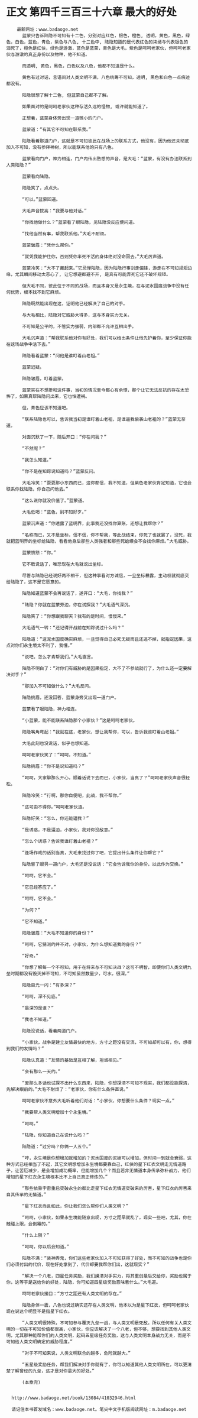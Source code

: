 # 正文 第四千三百三十六章 最大的好处
        最新网址：www.badaoge.net
          蓝蒙只告诉陆隐不可知有十二色，分别对应红色，银色，橙色, 透明，黄色，黑色，绿色，白色，蓝色，青色，紫色与八色, 十二色中, 陆隐知道的是代表红色的柒绪与代表银色的洄死了，橙色是红侠，绿色是游澈，蓝色是蓝蒙，青色是大毛，紫色是呵呵老家伙，但呵呵老家伙与游澈的真正身份以及物种，他不知道。
      
          而透明, 黄色，黑色，白色以及八色，他都不知道是什么。
      
          黄色有过对话，言语间对人类文明不满，八色统筹不可知，透明, 黑色和白色一点痕迹都没有。
      
          陆隐很想了解十二色, 但蓝蒙自己都不了解。
      
          如果面对的是呵呵老家伙这种存活久远的怪物, 或许就能知道了。
      
          正想着，蓝蒙身体旁出现一道微小的门户。
      
          蓝蒙道：“有其它不可知在联系我。”
      
          陆隐看着那道门户，这就是不可知彼此在战场上的联系方式，他没有，因为他还未彻底加入不可知，没有参拜神树，所以能联系他的只有八色。
      
          蓝蒙看向门户，神力相连，门户内传出熟悉的声音，是大毛：“蓝蒙，有没有办法联系到人类陆隐？”
      
          蓝蒙看向陆隐。
      
          陆隐笑了，点点头。
      
          “可以。”蓝蒙回道。
      
          大毛声音拔高：“我要与他对话。”
      
          “你找他做什么？”蓝蒙看了眼陆隐，见陆隐没反应便问道。
      
          “找他当然有事，帮我联系他。”大毛不耐烦。
      
          蓝蒙皱眉：“凭什么帮你。”
      
          “就凭我能护住你，否则凭你半死不活的身体绝对没命回去。”大毛厉声道。
      
          蓝蒙冷笑：“大不了藏起来。”它忌惮陆隐，因为陆隐行事剑走偏锋，游走在不可知规矩边缘，尤其瞬间移动太恶心了, 让它想避都避不开, 是真有可能弄死它还不破坏规矩。
      
          但大毛不同，彼此位于不同的战场，而且本身又是永生境，在与泥水国度战争中没有任何优势，根本找不到它麻烦。
      
          陆隐既然能出现在这，证明他已经解决了自己的对手。
      
          与大毛相比，陆隐对它威胁大得多，这与本身实力无关。
      
          不可知是公平的，不管实力强弱，内部都不允许互相出手。
      
          大毛沉声道：“帮我联系他对你有好处，我们可以给出条件让他先护着你，至少保证你能在这场战争中活下去。”
      
          陆隐看着蓝蒙：“问他是谁盯着山老祖。”
      
          蓝蒙迟疑。
      
          陆隐皱眉，盯着蓝蒙。
      
          蓝蒙实在不想掺和这件事，当初的情况至今都心有余悸，那个让它无法反抗的存在太恐怖了，如果真帮陆隐问出来，它也怕遭祸。
      
          但，青色应该不知道吧。
      
          “联系陆隐也可以，告诉我当初是谁盯着山老祖，是谁逼我偷袭山老祖的？”蓝蒙无奈道。
      
          对面沉默了一下，随后开口：“你在问我？”
      
          “不然呢？”
      
          “我怎么知道。”
      
          “你不是在知踪说知道吗？”蓝蒙反问。
      
          大毛冷笑：“耍耍那小东西而已，这你都信，我不知道，但紫色老家伙肯定知道，它也会联系你找陆隐，你自己问他去。”
      
          “这么说你就没价值了。”蓝蒙道。
      
          大毛低喝：“蓝色，别不知好歹。”
      
          蓝蒙沉声道：“你透露了蓝明界，此事我还没找你算账，还想让我帮你？”
      
          “名称而已，又不是坐标，信不信，你不帮我，等此战结束，你死了也就罢了，没死，我就把蓝明界的坐标给陆隐，看看他身后那些人类强者和那些死蛤蟆会不会找你麻烦。”大毛威胁。
      
          蓝蒙愤怒：“你。”
      
          它不敢说话了，唯恐现在大毛就说出坐标。
      
          尽管与陆隐已经说好两不相干，但这种事看对方诚信，一旦坐标暴露，主动权就彻底交给陆隐了，这不是它愿意的。
      
          陆隐知道蓝蒙不会再说话了，遂开口：“大毛，你找我？”
      
          “陆隐？你就在蓝蒙旁边，你在试探我？”大毛语气深沉。
      
          陆隐笑了：“你想跟我聊天？我有的是时间，慢慢来。”
      
          大毛语气一转：“还记得开战前在知踪说过什么吗？”
      
          陆隐道：“这泥水国度确实麻烦，一旦觉得自己必死无疑而且还逃不掉，就指定因果，这点对你们永生境太不利了，我懂。”
      
          “说吧，怎么才肯帮我们。”大毛直言。
      
          陆隐不明白了：“对你们有威胁的是因果指定，大不了不参战就行了，为什么还一定要解决对手？”
      
          “那加入不可知做什么？”大毛反问。
      
          陆隐挑眉，还没回答，蓝蒙身旁又出现一道门户。
      
          蓝蒙看了眼陆隐，神力相连。
      
          “小蓝蒙，能不能联系陆隐那个小家伙？”这是呵呵老家伙。
      
          陆隐嘴角弯起：“我就在这，老家伙，想让我帮你，可以，告诉我谁盯着山老祖。”
      
          大毛此刻也没说话，似乎也想知道。
      
          呵呵老家伙笑了：“呵呵，不知道。”
      
          陆隐挑眉：“你不是说知道吗？”
      
          “呵呵，大家聊那么开心，顺着话说下去而已，小家伙，当真了？”呵呵老家伙声音很轻松。
      
          陆隐冷笑：“行啊，那你自便吧，此战，我不帮你。”
      
          “这可由不得你。”呵呵老家伙道。
      
          陆隐好笑：“怎么，你还能逼我？”
      
          “是诱惑，不是逼迫，小家伙，我对你没敌意。”
      
          “怎么个诱惑？告诉我谁盯着山老祖？”
      
          “逢场作戏的话别当真，大毛来找过你了吧，它提出什么条件让你帮它？”
      
          陆隐瞥了眼另一道门户，大毛还是没说话：“它会告诉我你的身份，以此作为交换。”
      
          “呵呵，它不会。”
      
          “它已经答应了。”
      
          “呵呵，它不会。”
      
          “为何？”
      
          “它不知道。”
      
          陆隐皱眉：“大毛不知道你的身份？”
      
          “呵呵，它猜测的并不对，小家伙，为什么想知道我的身份？”
      
          “好奇。”
      
          “你想了解每一个不可知，用于在将来与不可知决战？这可不明智，即便你们人类文明九垒时期都没有毁灭掉不可知，不可知虽然数量少，可水，很深。”
      
          陆隐目光一闪：“有多深？”
      
          “呵呵，深不见底。”
      
          “最深的是谁？”
      
          “我也不知道。”
      
          陆隐没说话，看着两道门户。
      
          “小家伙，战争是建立友情最快的地方，方寸之距没有交流，不可知却可以有，你，想得到我们的友情吗？”
      
          陆隐认真道：“友情的基础是互相了解，坦诚相见。”
      
          “会有那么一天的。”
      
          “废那么多话也试探不出什么东西来，陆隐，你想探清不可知不现实，我们都没能探清，先解决眼前的。”大毛不耐烦了：“老家伙，你有什么条件直说。”
      
          呵呵老家伙不意外大毛听着他们对话：“小家伙，你想要什么条件？现实一点。”
      
          “我要帮人类文明增加十个永生境。”
      
          “呵呵。”
      
          “陆隐，你知道自己在说什么吗？”
      
          陆隐道：“过分吗？你俩一人五个。”
      
          “哼，永生境是你想增加就增加的？泥水国度的泥娃可以增加，但时间一到就会衰弱，这种方式已经相当了不起，其它文明想增加永生境都要靠自己，红侠的星下红衣文明走无情道路子，让苦厄减少，是会增加成功概率，但能增加几个？而且若非无情道本身传承弥补战力，他们增加的星下红衣永生境根本比不上自己真正修炼的。”
      
          “那些依靠宇宙重启突破永生的都比走星下红衣无情道突破来的厉害，星下红衣的厉害来自其传承的无情道。”
      
          “星下红衣尚且如此，你让我们怎么帮你们人类文明？”
      
          “呵呵，小家伙，如果永生境能随意出现，方寸之距早就乱了，现实一些吧，尤其，你在触碰上限，会倒霉的。”
      
          “什么上限？”
      
          “呵呵，你以后会知道。”
      
          陆隐不满：“装神弄鬼，你们这些老家伙加入不可知获得了好处，而不可知的战争也是你们必须付出的代价，现在好处拿到了，代价却要我帮你们出，这就现实？”
      
          “解决一个八老，四星任务奖励，我们摸清对手实力，将其重创最后交给你，奖励也属于你，这等于是送给你的好处，陆隐，你可知道四星级奖励意味着什么。”大毛道。
      
          呵呵老家伙接口：“方寸之距还有人类文明的存在。”
      
          陆隐身体一震，八色也说过确实还存在人类文明，他本以为是星下红衣，但呵呵老家伙现在说这个明显不是指星下红衣。
      
          “人类文明很特殊，不可知参与覆灭九垒一战，与人类文明是死敌，所以任何有关人类文明的一切在不可知价值都很高，小家伙，你应该解决了一个八老，但不够，想要找到其他人类文明，尤其那种能帮你们的人类文明，起码五星级任务奖励，这与人类文明本身战力无关，而是不可知给人类文明确定的威胁程度。”
      
          “对于不可知来说，人类文明联合的越多，危险就越大。”
      
          “五星级奖励任务，帮我们解决对手你就有了，你可以知道其他人类文明所在，可以更清楚了解曾经的九垒，这才是对你最大的好处。”
      
          (本章完)
      
      
      http://www.badaoge.net/book/13084/41032946.html
      
      请记住本书首发域名：www.badaoge.net。笔尖中文手机版阅读网址：m.badaoge.net